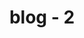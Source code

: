 ---
title: "blog - 2 "
draft: false 
wieght: "2" 

image: "/images/blog/post2.jpg"
blog_date: 2019-03-25T11:00:00+05:30
name: "john stain"
blog_heading: "Ethernity beauty health diet plan"
description: "Lorem ipsum dolor sit amet, consectetur adipisicing elit. Rerum, minima."
button: "Read More"
---